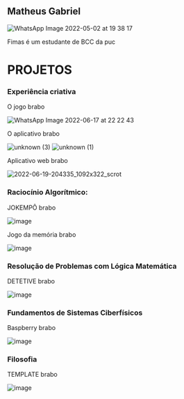 ## Matheus Gabriel

![WhatsApp Image 2022-05-02 at 19 38 17](https://user-images.githubusercontent.com/99271709/174503263-aa27cf55-1f1d-483e-ac7f-eded1a9797e7.jpeg)

Fimas é um estudante de BCC da puc

# PROJETOS

### Experiência criativa

O jogo brabo
 
![WhatsApp Image 2022-06-17 at 22 22 43](https://user-images.githubusercontent.com/99271709/174503337-dc8453b0-988e-493f-927e-5c5c53571cfe.jpeg)

O aplicativo brabo
 
![unknown (3)](https://user-images.githubusercontent.com/99271709/174503464-dc17acb2-8853-4f3e-98ea-c017ed5345eb.png)
![unknown (1)](https://user-images.githubusercontent.com/99271709/174504186-bf147dcd-10f1-4f5c-97c6-da514cf1cf70.png)

Aplicativo web brabo
 
![2022-06-19-204335_1092x322_scrot](https://user-images.githubusercontent.com/99271709/174504767-bd51ac3a-0451-437a-ab15-8fcfebca246a.png)


 
  
  
### Raciocínio Algorítmico:

JOKEMPÔ brabo
 
![image](https://user-images.githubusercontent.com/99271709/174503694-191d7019-1045-4e39-8497-08a2b71e37a3.png)
  
Jogo da memória brabo
 
![image](https://user-images.githubusercontent.com/99271709/174503749-e67ad690-39f7-492a-a9ac-401f1c601deb.png)

 
### Resolução de Problemas com Lógica Matemática
 
 DETETIVE brabo
  
![image](https://user-images.githubusercontent.com/99271709/174503802-70e841b2-e077-4bef-bb88-7a5c4b71368c.png)
 
  
### Fundamentos de Sistemas Ciberfísicos
 
Baspberry brabo
 
![image](https://user-images.githubusercontent.com/99271709/174504983-7daefce2-1422-4208-82c5-f8814112302a.png)

### Filosofia
 
 TEMPLATE brabo 
  
![image](https://user-images.githubusercontent.com/99271709/174503990-22743c32-50c8-4e56-ab26-28f41f693b44.png)

